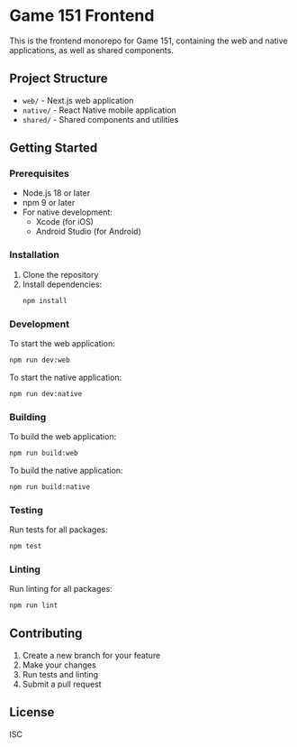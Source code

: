 # Game 151 Frontend

This is the frontend monorepo for Game 151, containing the web and native applications, as well as shared components.

## Project Structure

- `web/` - Next.js web application
- `native/` - React Native mobile application
- `shared/` - Shared components and utilities

## Getting Started

### Prerequisites

- Node.js 18 or later
- npm 9 or later
- For native development:
  - Xcode (for iOS)
  - Android Studio (for Android)

### Installation

1. Clone the repository
2. Install dependencies:
   ```bash
   npm install
   ```

### Development

To start the web application:
```bash
npm run dev:web
```

To start the native application:
```bash
npm run dev:native
```

### Building

To build the web application:
```bash
npm run build:web
```

To build the native application:
```bash
npm run build:native
```

### Testing

Run tests for all packages:
```bash
npm test
```

### Linting

Run linting for all packages:
```bash
npm run lint
```

## Contributing

1. Create a new branch for your feature
2. Make your changes
3. Run tests and linting
4. Submit a pull request

## License

ISC 